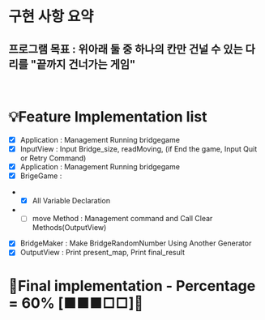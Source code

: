 # 구현 사항 요약
## 프로그램 목표 : 위아래 둘 중 하나의 칸만 건널 수 있는 다리를 "끝까지 건너가는 게임"

<br>

# 💡Feature Implementation list
- [x] Application : Management Running bridgegame
- [x] InputView : Input Bridge_size, readMoving, (if End the game, Input Quit or Retry Command) 
- [x] Application : Management Running bridgegame
- [x] BrigeGame : 
 * - [x] All Variable Declaration
 * - [ ] move Method : Management command and Call Clear Methods(OutputView)
 
- [x] BridgeMaker : Make BridgeRandomNumber Using Another Generator
- [x] OutputView : Print present_map, Print final_result

# 🎢Final implementation - Percentage = 60% [■■■□□]🥲
